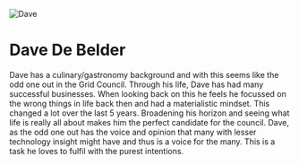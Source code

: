 ![Dave](threefold__dave.jpeg  )

# Dave De Belder

Dave has a culinary/gastronomy background and with this seems like the odd one out in the Grid Council. Through his life, Dave has had many successful businesses. When looking back on this he feels he focussed on the wrong things in life back then and had a materialistic mindset. This changed a lot over the last 5 years. Broadening his horizon and seeing what life is really all about makes him the perfect candidate for the council. Dave, as the odd one out has the voice and opinion that many with lesser technology insight might have and thus is a voice for the many.  This is a task he loves to fulfil with the purest intentions.